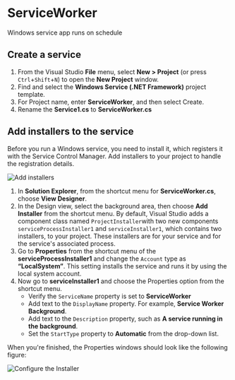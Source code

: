# ServiceWorker
Windows service app runs on schedule

## Create a service

1. From the Visual Studio **File** menu, select **New > Project** (or press `Ctrl`+`Shift`+`N`) to open the **New Project** window.
2. Find and select the **Windows Service (.NET Framework)** project template.
3. For Project name, enter **ServiceWorker**, and then select Create.
4. Rename the **Service1.cs** to **ServiceWorker.cs**

## Add installers to the service

Before you run a Windows service, you need to install it, which registers it with the Service Control Manager. Add installers to your project to handle the registration details.

![Add installers](https://www.ryadel.com/wp-content/uploads/2019/08/windows-service-c-sharp-create-new-project-visual-studio-2019-add-installer-768x331.jpg "Add installers to the service")

1. In **Solution Explorer**, from the shortcut menu for **ServiceWorker.cs**, choose **View Designer**.
2. In the Design view, select the background area, then choose **Add Installer** from the shortcut menu. By default, Visual Studio adds a component class named `ProjectInstaller`with two new components `serviceProcessInstaller1` and `serviceInstaller1`, which contains two installers, to your project. These installers are for your service and for the service's associated process.
3. Go to **Properties** from the shortcut menu of the **serviceProcessInstaller1** and change the `Account` type as **“LocalSystem”**. This setting installs the service and runs it by using the local system account.
4. Now go to **serviceInstaller1** and choose the Properties option from the shortcut menu.
   - Verify the `ServiceName` property is set to **ServiceWorker**
   - Add text to the `DisplayName` property. For example, **Service Worker Background**.
   - Add text to the `Description` property, such as **A service running in the background**.
   - Set the `StartType` property to **Automatic** from the drop-down list.

When you're finished, the Properties windows should look like the following figure:

![Configure the Installer](https://learn.microsoft.com/en-us/dotnet/framework/windows-services/media/windows-service-installer-properties.png "Configure the Installer for the service")